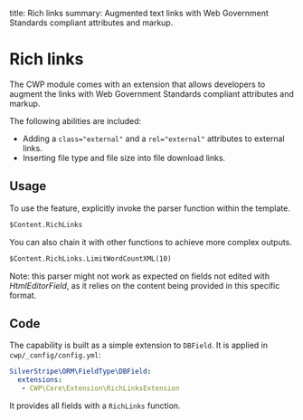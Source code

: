 title: Rich links
summary: Augmented text links with Web Government Standards compliant attributes and markup. 

# Rich links

The CWP module comes with an extension that allows developers to augment the links with Web Government Standards
compliant attributes and markup.

The following abilities are included:

 * Adding a `class="external"` and a `rel="external"` attributes to external links.
 * Inserting file type and file size into file download links.

## Usage

To use the feature, explicitly invoke the parser function within the template.

```html
$Content.RichLinks
```

You can also chain it with other functions to achieve more complex outputs.

```html
$Content.RichLinks.LimitWordCountXML(10)
```

Note: this parser might not work as expected on fields not edited with *HtmlEditorField*, as it relies on the content
being provided in this specific format.

## Code

The capability is built as a simple extension to `DBField`. It is applied in `cwp/_config/config.yml`:

```yml
SilverStripe\ORM\FieldType\DBField:
  extensions:
   - CWP\Core\Extension\RichLinksExtension
```

It provides all fields with a `RichLinks` function.

